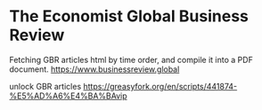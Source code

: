 # The Economist Global Business Review
Fetching GBR articles html by time order, and compile it into a PDF document.
https://www.businessreview.global

unlock GBR articles
https://greasyfork.org/en/scripts/441874-%E5%AD%A6%E4%BA%BAvip
